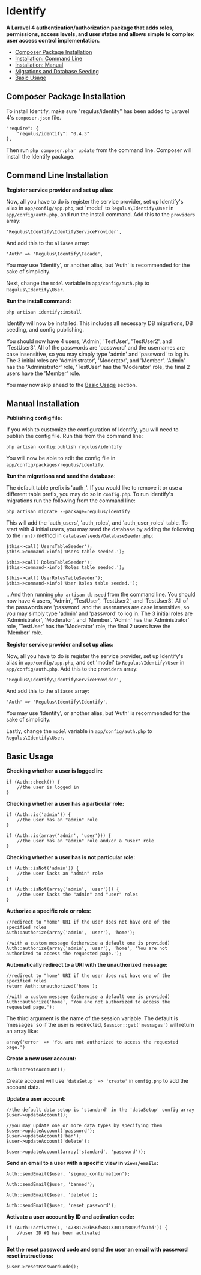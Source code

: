Identify
========

**A Laravel 4 authentication/authorization package that adds roles, permissions, access levels, and user states and allows simple to complex user access control implementation.**

- [Composer Package Installation](#composer-package-installation)
- [Installation: Command Line](#command-line-installation)
- [Installation: Manual](#manual-installation)
- [Migrations and Database Seeding](#migrations-seeding)
- [Basic Usage](#basic-usage)

<a name="composer-package-installation"></a>
## Composer Package Installation

To install Identify, make sure "regulus/identify" has been added to Laravel 4's `composer.json` file.

	"require": {
		"regulus/identify": "0.4.3"
	},

Then run `php composer.phar update` from the command line. Composer will install the Identify package.

<a name="command-line-installation"></a>
## Command Line Installation

**Register service provider and set up alias:**

Now, all you have to do is register the service provider, set up Identify's alias in `app/config/app.php`, set 'model' to `Regulus\Identify\User` in `app/config/auth.php`, and run the install command. Add this to the `providers` array:

	'Regulus\Identify\IdentifyServiceProvider',

And add this to the `aliases` array:

	'Auth' => 'Regulus\Identify\Facade',

You may use 'Identify', or another alias, but 'Auth' is recommended for the sake of simplicity.

Next, change the `model` variable in `app/config/auth.php` to `Regulus\Identify\User`.

**Run the install command:**

	php artisan identify:install

Identify will now be installed. This includes all necessary DB migrations, DB seeding, and config publishing.

You should now have 4 users, 'Admin', 'TestUser', 'TestUser2', and 'TestUser3'. All of the passwords are 'password' and the usernames are case insensitive, so you may simply type 'admin' and 'password' to log in. The 3 initial roles are 'Administrator', 'Moderator', and 'Member'. 'Admin' has the 'Administrator' role, 'TestUser' has the 'Moderator' role, the final 2 users have the 'Member' role.

You may now skip ahead to the [Basic Usage](#basic-usage) section.

<a name="manual-installation"></a>
## Manual Installation

**Publishing config file:**

If you wish to customize the configuration of Identify, you will need to publish the config file. Run this from the command line:

	php artisan config:publish regulus/identify

You will now be able to edit the config file in `app/config/packages/regulus/identify`.

**Run the migrations and seed the database:**

The default table prefix is 'auth_'. If you would like to remove it or use a different table prefix, you may do so in `config.php`. To run Identify's migrations run the following from the command line:

	php artisan migrate --package=regulus/identify

This will add the 'auth_users', 'auth_roles', and 'auth_user_roles' table. To start with 4 initial users, you may seed the database by adding the following to the `run()` method in `database/seeds/DatabaseSeeder.php`:

	$this->call('UsersTableSeeder');
	$this->command->info('Users table seeded.');

	$this->call('RolesTableSeeder');
	$this->command->info('Roles table seeded.');

	$this->call('UserRolesTableSeeder');
	$this->command->info('User Roles table seeded.');

...And then running `php artisan db:seed` from the command line. You should now have 4 users, 'Admin', 'TestUser', 'TestUser2', and 'TestUser3'. All of the passwords are 'password' and the usernames are case insensitive, so you may simply type 'admin' and 'password' to log in. The 3 initial roles are 'Administrator', 'Moderator', and 'Member'. 'Admin' has the 'Administrator' role, 'TestUser' has the 'Moderator' role, the final 2 users have the 'Member' role.

**Register service provider and set up alias:**

Now, all you have to do is register the service provider, set up Identify's alias in `app/config/app.php`, and set 'model' to `Regulus\Identify\User` in `app/config/auth.php`. Add this to the `providers` array:

	'Regulus\Identify\IdentifyServiceProvider',

And add this to the `aliases` array:

	'Auth' => 'Regulus\Identify\Identify',

You may use 'Identify', or another alias, but 'Auth' is recommended for the sake of simplicity.

Lastly, change the `model` variable in `app/config/auth.php` to `Regulus\Identify\User`.

<a name="basic-usage"></a>
## Basic Usage

**Checking whether a user is logged in:**

	if (Auth::check()) {
		//the user is logged in
	}

**Checking whether a user has a particular role:**

	if (Auth::is('admin')) {
		//the user has an "admin" role
	}

	if (Auth::is(array('admin', 'user'))) {
		//the user has an "admin" role and/or a "user" role
	}

**Checking whether a user has is not particular role:**

	if (Auth::isNot('admin')) {
		//the user lacks an "admin" role
	}

	if (Auth::isNot(array('admin', 'user'))) {
		//the user lacks the "admin" and "user" roles
	}

**Authorize a specific role or roles:**

	//redirect to "home" URI if the user does not have one of the specified roles
	Auth::authorize(array('admin', 'user'), 'home');

	//with a custom message (otherwise a default one is provided)
	Auth::authorize(array('admin', 'user'), 'home', 'You are not authorized to access the requested page.');

**Automatically redirect to a URI with the unauthorized message:**

	//redirect to "home" URI if the user does not have one of the specified roles
	return Auth::unauthorized('home');

	//with a custom message (otherwise a default one is provided)
	Auth::authorize('home', 'You are not authorized to access the requested page.');

The third argument is the name of the session variable. The default is 'messages' so if the user is redirected, `Session::get('messages')` will return an array like:

	array('error' => 'You are not authorized to access the requested page.')

**Create a new user account:**

	Auth::createAccount();

Create account will use `'dataSetup' => 'create'` in `config.php` to add the account data.

**Update a user account:**

	//the default data setup is 'standard' in the 'dataSetup' config array
	$user->updateAccount();

	//you may update one or more data types by specifying them
	$user->updateAccount('password');
	$user->updateAccount('ban');
	$user->updateAccount('delete');

	$user->updateAccount(array('standard', 'password'));

**Send an email to a user with a specific view in `views/emails`:**

	Auth::sendEmail($user, 'signup_confirmation');

	Auth::sendEmail($user, 'banned');

	Auth::sendEmail($user, 'deleted');

	Auth::sendEmail($user, 'reset_password');

**Activate a user account by ID and activation code:**

	if (Auth::activate(1, '47381703b56f583133011c8899ffa1bd')) {
		//user ID #1 has been activated
	}

**Set the reset password code and send the user an email with password reset instructions:**

	$user->resetPasswordCode();